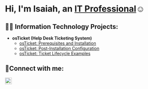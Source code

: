 <h1>Hi, I'm Isaiah, an <a href="https://www.linkedin.com/in/isaiah-campbell-7b05281a2/">IT Professional</a>☺</h1>

<h2>👨‍💻 Information Technology Projects:</h2>

- <b>osTicket (Help Desk Ticketing System)</b>
  - [osTicket: Prerequisites and Installation](https://github.com/izayc/osticket-prereqs)
  - [osTicket: Post-Installation Configuration](https://github.com/izayc/post-install-config)
  - [osTicket: Ticket Lifecycle Examples](https://github.com/izayc/ticket-lifecycle)

<h2>🤳Connect with me:</h2>

[<img align="left" alt="Isaiah | LinkedIn" width="22px" src="https://cdn.jsdelivr.net/npm/simple-icons@v3/icons/linkedin.svg" />][linkedin]


[twitter]: https://twitter.com/Josh
[instagram]: https://www.instagram.com/Josh
[linkedin]: https://linkedin.com/in/Josh
